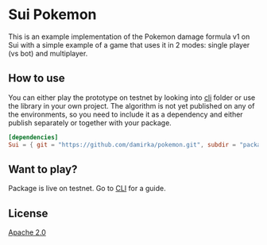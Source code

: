 # Sui Pokemon

This is an example implementation of the Pokemon damage formula v1 on Sui with a simple example of a game that uses it in 2 modes: single player (vs bot) and multiplayer.

## How to use

You can either play the prototype on testnet by looking into [cli](./cli) folder or use the library in your own project. The algorithm is not yet published on any of the environments, so you need to include it as a dependency and either publish separately or together with your package.

```toml
[dependencies]
Sui = { git = "https://github.com/damirka/pokemon.git", subdir = "packages/pokemon", rev = "main" }
```

## Want to play?

Package is live on testnet. Go to [CLI](./cli) for a guide.

## License

[Apache 2.0](./LICENSE)
